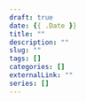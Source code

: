 ```yaml
---
draft: true
date: {{ .Date }}
title: ""
description: ""
slug: "" 
tags: []
categories: []
externalLink: ""
series: []
---
```

